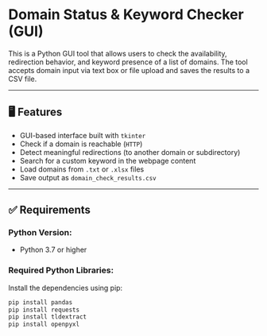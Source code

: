 # Domain Status & Keyword Checker (GUI)

This is a Python GUI tool that allows users to check the availability, redirection behavior, and keyword presence of a list of domains. The tool accepts domain input via text box or file upload and saves the results to a CSV file.

---

## 🖥 Features

- GUI-based interface built with `tkinter`
- Check if a domain is reachable (`HTTP`)
- Detect meaningful redirections (to another domain or subdirectory)
- Search for a custom keyword in the webpage content
- Load domains from `.txt` or `.xlsx` files
- Save output as `domain_check_results.csv`

---

## ✅ Requirements

### Python Version:
- Python 3.7 or higher

### Required Python Libraries:
Install the dependencies using pip:
```bash
pip install pandas
pip install requests
pip install tldextract
pip install openpyxl
